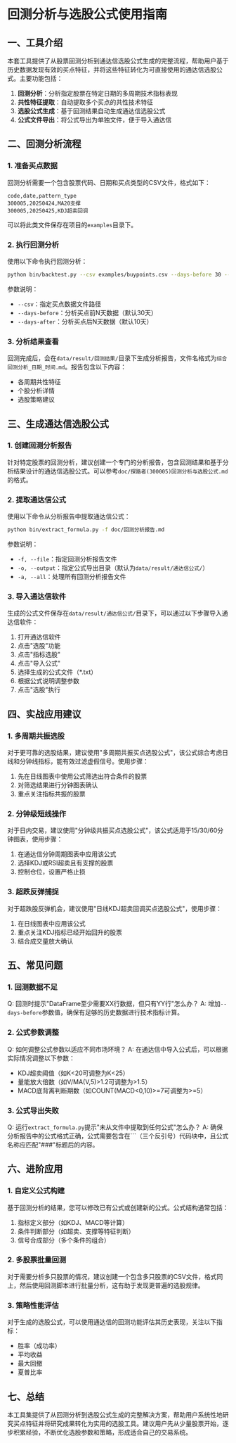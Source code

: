 # 回测分析与选股公式使用指南

## 一、工具介绍

本套工具提供了从股票回测分析到通达信选股公式生成的完整流程，帮助用户基于历史数据发现有效的买点特征，并将这些特征转化为可直接使用的通达信选股公式。主要功能包括：

1. **回测分析**：分析指定股票在特定日期的多周期技术指标表现
2. **共性特征提取**：自动提取多个买点的共性技术特征
3. **选股公式生成**：基于回测结果自动生成通达信选股公式
4. **公式文件导出**：将公式导出为单独文件，便于导入通达信

## 二、回测分析流程

### 1. 准备买点数据

回测分析需要一个包含股票代码、日期和买点类型的CSV文件，格式如下：

```
code,date,pattern_type
300005,20250424,MA20支撑
300005,20250425,KDJ超卖回调
```

可以将此类文件保存在项目的`examples`目录下。

### 2. 执行回测分析

使用以下命令执行回测分析：

```bash
python bin/backtest.py --csv examples/buypoints.csv --days-before 30 --days-after 10
```

参数说明：
- `--csv`：指定买点数据文件路径
- `--days-before`：分析买点前N天数据（默认30天）
- `--days-after`：分析买点后N天数据（默认10天）

### 3. 分析结果查看

回测完成后，会在`data/result/回测结果/`目录下生成分析报告，文件名格式为`综合回测分析_日期_时间.md`。报告包含以下内容：

- 各周期共性特征
- 个股分析详情
- 选股策略建议

## 三、生成通达信选股公式

### 1. 创建回测分析报告

针对特定股票的回测分析，建议创建一个专门的分析报告，包含回测结果和基于分析结果设计的通达信选股公式。可以参考`doc/探路者(300005)回测分析与选股公式.md`的格式。

### 2. 提取通达信公式

使用以下命令从分析报告中提取通达信公式：

```bash
python bin/extract_formula.py -f doc/回测分析报告.md
```

参数说明：
- `-f, --file`：指定回测分析报告文件
- `-o, --output`：指定公式导出目录（默认为`data/result/通达信公式/`）
- `-a, --all`：处理所有回测分析报告文件

### 3. 导入通达信软件

生成的公式文件保存在`data/result/通达信公式/`目录下，可以通过以下步骤导入通达信软件：

1. 打开通达信软件
2. 点击"选股"功能
3. 点击"指标选股"
4. 点击"导入公式"
5. 选择生成的公式文件（*.txt）
6. 根据公式说明调整参数
7. 点击"选股"执行

## 四、实战应用建议

### 1. 多周期共振选股

对于更可靠的选股结果，建议使用"多周期共振买点选股公式"，该公式综合考虑日线和分钟线指标，能有效过滤虚假信号。使用步骤：

1. 先在日线图表中使用公式筛选出符合条件的股票
2. 对筛选结果进行分钟图表确认
3. 重点关注指标共振的股票

### 2. 分钟级短线操作

对于日内交易，建议使用"分钟级共振买点选股公式"，该公式适用于15/30/60分钟图表，使用步骤：

1. 在通达信分钟周期图表中应用该公式
2. 选择KDJ或RSI超卖且有支撑的股票
3. 控制仓位，设置严格止损

### 3. 超跌反弹捕捉

对于超跌股反弹机会，建议使用"日线KDJ超卖回调买点选股公式"，使用步骤：

1. 在日线图表中应用该公式
2. 重点关注KDJ指标已经开始回升的股票
3. 结合成交量放大确认

## 五、常见问题

### 1. 回测数据不足

Q: 回测时提示"DataFrame至少需要XX行数据，但只有YY行"怎么办？
A: 增加`--days-before`参数值，确保有足够的历史数据进行技术指标计算。

### 2. 公式参数调整

Q: 如何调整公式参数以适应不同市场环境？
A: 在通达信中导入公式后，可以根据实际情况调整以下参数：
   - KDJ超卖阈值（如K<20可调整为K<25）
   - 量能放大倍数（如V/MA(V,5)>1.2可调整为>1.5）
   - MACD底背离判断期数（如COUNT(MACD<0,10)>=7可调整为>=5）

### 3. 公式导出失败

Q: 运行`extract_formula.py`提示"未从文件中提取到任何公式"怎么办？
A: 确保分析报告中的公式格式正确，公式需要包含在```（三个反引号）代码块中，且公式名称应匹配"###"标题后的内容。

## 六、进阶应用

### 1. 自定义公式构建

基于回测分析的结果，您可以修改已有公式或创建新的公式。公式结构通常包括：

1. 指标定义部分（如KDJ、MACD等计算）
2. 条件判断部分（如超卖、支撑等特征判断）
3. 信号合成部分（多个条件的组合）

### 2. 多股票批量回测

对于需要分析多只股票的情况，建议创建一个包含多只股票的CSV文件，格式同上，然后使用回测脚本进行批量分析，这有助于发现更普遍的选股规律。

### 3. 策略性能评估

对于生成的选股公式，可以使用通达信的回测功能评估其历史表现，关注以下指标：

- 胜率（成功率）
- 平均收益
- 最大回撤
- 夏普比率

## 七、总结

本工具集提供了从回测分析到选股公式生成的完整解决方案，帮助用户系统性地研究买点特征并将研究成果转化为实用的选股工具。建议用户先从少量股票开始，逐步积累经验，不断优化选股参数和策略，形成适合自己的交易系统。 